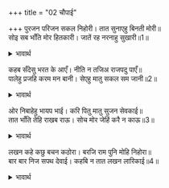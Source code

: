 +++
title = "02 चौपाई"

+++
पुरजन परिजन सकल निहोरी। तात सुनाएहु बिनती मोरी॥  
सोइ सब भाँति मोर हितकारी। जातें रह नरनाहु सुखारी॥1॥  

<details><summary>भावार्थ</summary>

हे तात! सब पुरवासियों और कुटुम्बियों से निहोरा (अनुरोध) करके मेरी विनती सुनाना कि वही मनुष्य मेरा सब प्रकार से हितकारी है, जिसकी चेष्टा से महाराज सुखी रहें॥1॥  
</details>

कहब सँदेसु भरत के आएँ। नीति न तजिअ राजपदु पाएँ॥  
पालेहु प्रजहि करम मन बानी। सेएहु मातु सकल सम जानी॥2॥  

<details><summary>भावार्थ</summary>

भरत के आने पर उनको मेरा सन्देसा कहना कि राजा का पद पा जाने पर नीति न छोड देना, कर्म, वचन और मन से प्रजा का पालन करना और सब माताओं को समान जानकर उनकी सेवा करना॥2॥  
</details>

ओर निबाहेहु भायप भाई। करि पितु मातु सुजन सेवकाई॥  
तात भाँति तेहि राखब राऊ। सोच मोर जेहिं करै न काऊ॥3॥  

<details><summary>भावार्थ</summary>

और हे भाई! पिता, माता और स्वजनों की सेवा करके भाईपन को अन्त तक निबाहना। हे तात! राजा (पिताजी) को उसी प्रकार से रखना जिससे वे कभी (किसी तरह भी) मेरा सोच न करें॥3॥  
</details>

लखन कहे कछु बचन कठोरा। बरजि राम पुनि मोहि निहोरा॥  
बार बार निज सपथ देवाई। कहबि न तात लखन लारिकाई॥4॥  

<details><summary>भावार्थ</summary>

लक्ष्मणजी ने कुछ कठोर वचन कहे, किन्तु श्री रामजी ने उन्हें बरजकर फिर मुझसे अनुरोध किया और बार-बार अपनी सौगन्ध दिलाई (और कहा) हे तात! लक्ष्मण का लडकपन वहाँ न कहना॥4॥  
</details>

